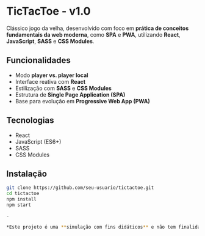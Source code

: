 # TicTacToe - v1.0

Clássico jogo da velha, desenvolvido com foco em **prática de conceitos fundamentais da web moderna**, como **SPA** e **PWA**, utilizando **React**, **JavaScript**, **SASS** e **CSS Modules**.

## Funcionalidades

- Modo **player vs. player local**
- Interface reativa com **React**
- Estilização com **SASS** e **CSS Modules**
- Estrutura de **Single Page Application (SPA)**
- Base para evolução em **Progressive Web App (PWA)**

## Tecnologias

- React
- JavaScript (ES6+)
- SASS
- CSS Modules

## Instalação

```bash
git clone https://github.com/seu-usuario/tictactoe.git
cd tictactoe
npm install
npm start

-

*Este projeto é uma **simulação com fins didáticos** e não tem finalidade comercial.*